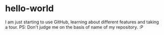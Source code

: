 # hello-world

I am just starting to use GitHub, learning about different features and taking a tour.
PS: Don't judge me on the basis of name of my repository. :P
